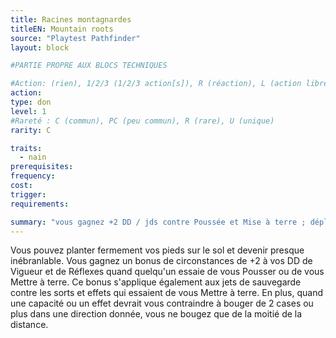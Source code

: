 ```yaml
---
title: Racines montagnardes
titleEN: Mountain roots
source: "Playtest Pathfinder"
layout: block

#PARTIE PROPRE AUX BLOCS TECHNIQUES

#Action: (rien), 1/2/3 (1/2/3 action[s]), R (réaction), L (action libre)
action: 
type: don
level: 1
#Rareté : C (commun), PC (peu commun), R (rare), U (unique)
rarity: C

traits:
  - nain
prerequisites:
frequency:
cost:
trigger:
requirements:

summary: "vous gagnez +2 DD / jds contre Poussée et Mise à terre ; déplacement forcé réduit"
---
```


Vous pouvez planter fermement vos pieds sur le sol et devenir presque inébranlable. Vous gagnez un bonus de circonstances de +2 à vos DD de Vigueur et de Réflexes quand quelqu'un essaie de vous Pousser ou de vous Mettre à terre. Ce bonus s'applique également aux jets de sauvegarde contre les sorts et effets qui essaient de vous Mettre à terre. En plus, quand une capacité ou un effet devrait vous contraindre à bouger de 2 cases ou plus dans une direction donnée, vous ne bougez que de la moitié de la distance.